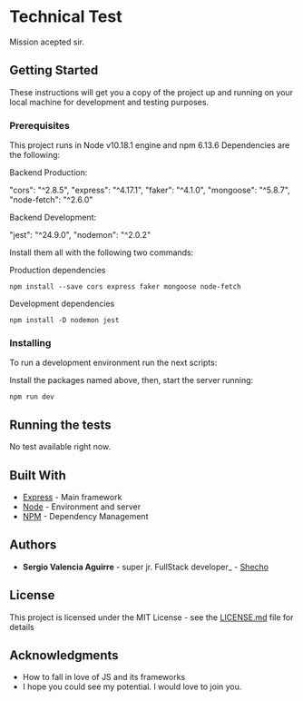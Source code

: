 # Technical Test

Mission acepted sir.

## Getting Started

These instructions will get you a copy of the project up and running on your local machine for development and testing purposes.

### Prerequisites

This project runs in Node v10.18.1 engine and npm 6.13.6
Dependencies are the following:

Backend Production:

"cors": "^2.8.5",
"express": "^4.17.1",
"faker": "^4.1.0",
"mongoose": "^5.8.7",
"node-fetch": "^2.6.0"

Backend Development:<br />

"jest": "^24.9.0",
"nodemon": "^2.0.2"

Install them all with the following two commands:

Production dependencies

```
npm install --save cors express faker mongoose node-fetch
```

Development dependencies

```
npm install -D nodemon jest
```

### Installing

To run a development environment run the next scripts:

Install the packages named above, then, start the server running:

```
npm run dev
```

## Running the tests

No test available right now.

## Built With

- [Express](https://expressjs.com/en/starter/installing.html) - Main framework
- [Node](https://nodejs.org/en/docs/) - Environment and server
- [NPM](https://www.npmjs.com/) - Dependency Management

## Authors

- **Sergio Valencia Aguirre** - super jr. FullStack developer\_ - [Shecho](https://github.com/shecho)

## License

This project is licensed under the MIT License - see the [LICENSE.md](LICENSE.md) file for details

## Acknowledgments

- How to fall in love of JS and its frameworks
- I hope you could see my potential. I would love to join you.
